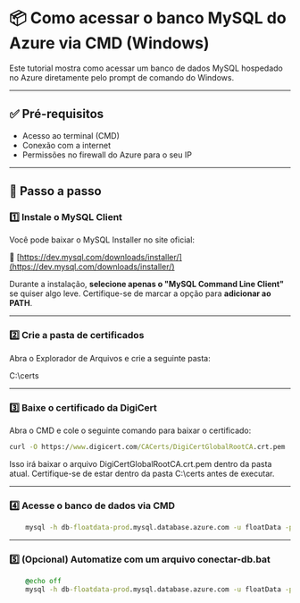 # 📦 Como acessar o banco MySQL do Azure via CMD (Windows)

Este tutorial mostra como acessar um banco de dados MySQL hospedado no Azure diretamente pelo prompt de comando do Windows.

---

## ✅ Pré-requisitos

- Acesso ao terminal (CMD)
- Conexão com a internet
- Permissões no firewall do Azure para o seu IP

---

## 🚀 Passo a passo

### 1️⃣ Instale o MySQL Client

Você pode baixar o MySQL Installer no site oficial:

🔗 [https://dev.mysql.com/downloads/installer/](https://dev.mysql.com/downloads/installer/)

Durante a instalação, **selecione apenas o "MySQL Command Line Client"** se quiser algo leve. Certifique-se de marcar a opção para **adicionar ao PATH**.

---

### 2️⃣ Crie a pasta de certificados

Abra o Explorador de Arquivos e crie a seguinte pasta:

C:\certs

---

### 3️⃣ Baixe o certificado da DigiCert

Abra o CMD e cole o seguinte comando para baixar o certificado:

```cmd
curl -O https://www.digicert.com/CACerts/DigiCertGlobalRootCA.crt.pem
```

Isso irá baixar o arquivo DigiCertGlobalRootCA.crt.pem dentro da pasta atual. Certifique-se de estar dentro da pasta C:\certs antes de executar.

---

### 4️⃣ Acesse o banco de dados via CMD

```cmd
    mysql -h db-floatdata-prod.mysql.database.azure.com -u floatData -p --ssl-mode=REQUIRED
```

---

### 5️⃣ (Opcional) Automatize com um arquivo conectar-db.bat

```cmd
    @echo off
    mysql -h db-floatdata-prod.mysql.database.azure.com -u floatData -p --ssl-mode=REQUIRED
```